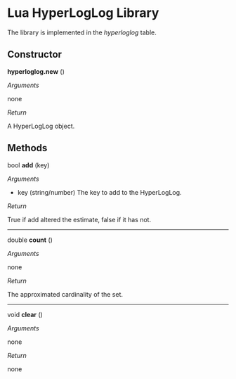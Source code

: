 Lua HyperLogLog Library
=======================

The library is implemented in the _hyperloglog_ table.

Constructor
-----------
**hyperloglog.new** ()

*Arguments*

none

*Return*

A HyperLogLog object.

Methods
-------
bool **add** (key)

*Arguments*
- key (string/number) The key to add to the HyperLogLog.

*Return*

True if add altered the estimate, false if it has not.

____
double **count** ()

*Arguments*

none

*Return*

The approximated cardinality of the set.

____
void **clear** ()

*Arguments*

none

*Return*

none
